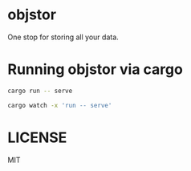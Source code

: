 # objstor

One stop for storing all your data.

# Running objstor via cargo

```bash
cargo run -- serve
```

```bash
cargo watch -x 'run -- serve'
```

# LICENSE

MIT
